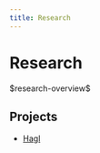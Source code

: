 ```yaml
---
title: Research
---
```


# Research

\$research-overview\$

## Projects

 *  [Hagl](/projects/hagl.html)
